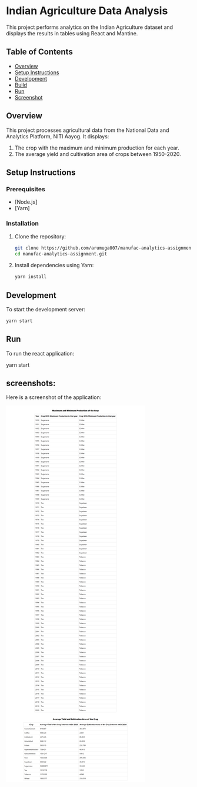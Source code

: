 # Indian Agriculture Data Analysis

This project performs analytics on the Indian Agriculture dataset and displays the results in tables using React and Mantine.

## Table of Contents

- [Overview](#overview)
- [Setup Instructions](#setup-instructions)
- [Development](#development)
- [Build](#build)
- [Run](#run)
- [Screenshot](#screenshot)

## Overview

This project processes agricultural data from the National Data and Analytics Platform, NITI Aayog. It displays:
1. The crop with the maximum and minimum production for each year.
2. The average yield and cultivation area of crops between 1950-2020.

## Setup Instructions

### Prerequisites

- [Node.js]
- [Yarn]

### Installation

1. Clone the repository:

    ```sh
    git clone https://github.com/arumuga007/manufac-analytics-assignment.git
    cd manufac-analytics-assignment.git
    ```

2. Install dependencies using Yarn:

    ```sh
    yarn install
    ```

## Development

To start the development server:

```sh
yarn start
```
## Run

To run the react application:

yarn start

## screenshots:

Here is a screenshot of the application:

![Screenshot](./assets/outputScreenshot.png)
